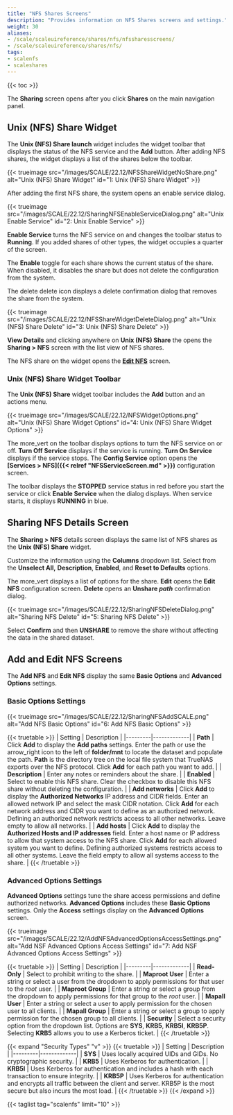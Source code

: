 ```yaml
---
title: "NFS Shares Screens"
description: "Provides information on NFS Shares screens and settings."
weight: 30
aliases:
- /scale/scaleuireference/shares/nfs/nfssharesscreens/
- /scale/scaleuireference/shares/nfs/
tags:
- scalenfs
- scaleshares
---
```


{{< toc >}}

The **Sharing** screen opens after you click **Shares** on the main navigation panel.  

## Unix (NFS) Share Widget
The **Unix (NFS) Share <span class="material-icons">launch</span>** widget includes the widget toolbar that displays the status of the NFS service and the **Add** button. 
After adding NFS shares, the widget displays a list of the shares below the toolbar.

{{< trueimage src="/images/SCALE/22.12/NFSShareWidgetNoShare.png" alt="Unix (NFS) Share Widget" id="1: Unix (NFS) Share Widget" >}}

After adding the first NFS share, the system opens an enable service dialog. 

{{< trueimage src="/images/SCALE/22.12/SharingNFSEnableServiceDialog.png" alt="Unix Enable Service" id="2: Unix Enable Service" >}}

**Enable Service** turns the NFS service on and changes the toolbar status to **Running**. 
If you added shares of other types, the widget occupies a quarter of the screen. 

The **Enable** toggle for each share shows the current status of the share. When disabled, it disables the share but does not delete the configuration from the system.

The <span class="material-icons">delete</span> delete icon displays a delete confirmation dialog that removes the share from the system.

{{< trueimage src="/images/SCALE/22.12/NFSShareWidgetDeleteDialog.png" alt="Unix (NFS) Share Delete" id="3: Unix (NFS) Share Delete" >}}

**View Details** and clicking anywhere on **Unix (NFS) Share** the opens the **Sharing > NFS** screen with the list view of NFS shares. 

The NFS share on the widget opens the **[Edit NFS](#add-and-edit-nfs-screens)** screen.

### Unix (NFS) Share Widget Toolbar
The **Unix (NFS) Share** widget toolbar includes the **Add** button and an actions menu.

{{< trueimage src="/images/SCALE/22.12/NFSWidgetOptions.png" alt="Unix (NFS) Share Widget Options" id="4: Unix (NFS) Share Widget Options" >}}

The <span class="material-icons">more_vert</span> on the toolbar displays options to turn the NFS service on or off. **Turn Off Service** displays if the service is running. **Turn On Service** displays if the service stops. The **Config Service** option opens the **[Services > NFS]({{< relref "NFSServiceScreen.md" >}})** configuration screen. 

The toolbar displays the **STOPPED** service status in red before you start the service or click **Enable Service** when the dialog displays. When service starts, it displays **RUNNING** in blue.

## Sharing NFS Details Screen
The **Sharing > NFS** details screen displays the same list of NFS shares as the **Unix (NFS) Share** widget.

Customize the information using the **Columns** dropdown list. Select from the  **Unselect All,** **Description**, **Enabled**, and **Reset to Defaults** options. 

The <span class="material-icons">more_vert</span> displays a list of options for the share. 
**Edit** opens the **Edit NFS** configuration screen.
**Delete** opens an **Unshare *path*** confirmation dialog.

{{< trueimage src="/images/SCALE/22.12/SharingNFSDeleteDialog.png" alt="Sharing NFS Delete" id="5: Sharing NFS Delete" >}}

Select **Confirm** and then **UNSHARE** to remove the share without affecting the data in the shared dataset.

## Add and Edit NFS Screens
The **Add NFS** and **Edit NFS** display the same **Basic Options** and **Advanced Options** settings.

### Basic Options Settings

{{< trueimage src="/images/SCALE/22.12/SharingNFSAddSCALE.png" alt="Add NFS Basic Options" id="6: Add NFS Basic Options" >}}

{{< truetable >}}
| Setting | Description |
|---------|-------------|
| **Path** | Click **Add** to display the **Add paths** settings. Enter the path or use the <span class="material-icons">arrow_right</span> icon to the left of **<span class="material-icons">folder</span>/mnt** to locate the dataset and populate the path. **Path** is the directory tree on the local file system that TrueNAS exports over the NFS protocol. Click **Add** for each path you want to add. |
| **Description** | Enter any notes or reminders about the share.   |
| **Enabled** | Select to enable this NFS share. Clear the checkbox to disable this NFS share without deleting the configuration. |
| **Add networks** | Click **Add** to display the **Authorized Networks** IP address and CIDR fields. Enter an allowed network IP and select the mask CIDR notation. Click **Add** for each network address and CIDR you want to define as an authorized network. Defining an authorized network restricts access to all other networks. Leave empty to allow all networks. |
| **Add hosts** | Click **Add** to display the **Authorized Hosts and IP addresses** field. Enter a host name or IP address to allow that system access to the NFS share. Click **Add** for each allowed system you want to define. Defining authorized systems restricts access to all other systems. Leave the field empty to allow all systems access to the share. |
{{< /truetable >}}

### Advanced Options Settings
**Advanced Options** settings tune the share access permissions and define authorized networks.
**Advanced Options** includes these **Basic Options** settings. Only the **Access** settings display on the **Advanced Options** screen.

{{< trueimage src="/images/SCALE/22.12/AddNFSAdvancedOptionsAccessSettings.png" alt="Add NSF Advanced Options Access Settings" id="7: Add NSF Advanced Options Access Settings" >}}

{{< truetable >}}
| Setting | Description |
|---------|-------------|
| **Read-Only** | Select to prohibit writing to the share. |
| **Maproot User** | Enter a string or select a user from the dropdown to apply permissions for that user to the *root* user. |
| **Maproot Group** | Enter a string or select a group from the dropdown to apply permissions for that group to the *root* user. |
| **Mapall User** | Enter a string or select a user to apply permission for the chosen user to all clients. |
| **Mapall Group** | Enter a string or select a group to apply permission for the chosen group to all clients. | 
| **Security** | Select a security option from the dropdown list. Options are **SYS**, **KRB5**, **KRB5I**, **KRB5P**. Selecting **KRB5** allows you to use a Kerberos ticket. |
{{< /truetable >}}

{{< expand "Security Types" "v" >}}
{{< truetable >}}
| Setting | Description |
|---------|-------------|
| **SYS** | Uses locally acquired UIDs and GIDs. No cryptographic security. |
| **KRB5** | Uses Kerberos for authentication. |
| **KRB5I** | Uses Kerberos for authentication and includes a hash with each transaction to ensure integrity. |
| **KRB5P** | Uses Kerberos for authentication and encrypts all traffic between the client and server. KRB5P is the most secure but also incurs the most load. |
{{< /truetable >}}
{{< /expand >}}

{{< taglist tag="scalenfs" limit="10" >}}
